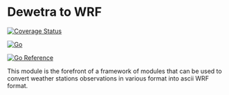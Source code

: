 # Dewetra to WRF

[![Coverage Status](https://coveralls.io/repos/github/meteocima/dewetra2wrf/badge.svg?branch=master)](https://coveralls.io/github/meteocima/dewetra2wrf?branch=master)

[![Go](https://github.com/meteocima/dewetra2wrf/actions/workflows/go.yml/badge.svg)](https://github.com/meteocima/dewetra2wrf/actions/workflows/go.yml)

[![Go Reference](https://pkg.go.dev/badge/github.com/meteocima/dewetra2wrf.svg)](https://pkg.go.dev/github.com/meteocima/dewetra2wrf)


This module is the forefront of a framework
of modules that can be used to convert weather
stations observations in various format into ascii
WRF format.

